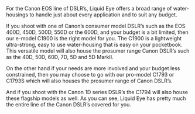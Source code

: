 For the Canon EOS line of DSLR’s, Liquid Eye offers a broad range of water-housings to handle just about every application and to suit any budget.

If you shoot with one of Canon’s consumer model DSLR’s such as the EOS 400D, 450D, 500D, 550D or the 600D, and your budget is a bit limited, then our e-model C1900 is the right model for you. The C1900 is a lightweight ultra-strong, easy to use water-housing that is easy on your pocketbook. This versatile model will also house the prosumer range Canon DSLR’s such as the 40D, 50D, 60D, 7D, 5D and 5D MarkII.

On the other hand if your needs are more involved and your budget less constrained, then you may choose to go with our pro-model C1793 or C1793S which will also houses the prosumer range of Canon DSLR’s.

And if you shoot with the Canon 1D series DSLR’s the C1794 will also house these flagship models as well. As you can see, Liquid Eye has pretty much the entire line of the Canon DSLR’s covered for you.
